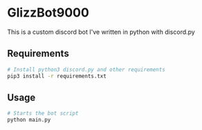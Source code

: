 # GlizzBot9000
This is a custom discord bot I've written in python with discord.py

## Requirements
```bash
# Install python3 discord.py and other requirements
pip3 install -r requirements.txt
```

## Usage
```bash
# Starts the bot script
python main.py
```
